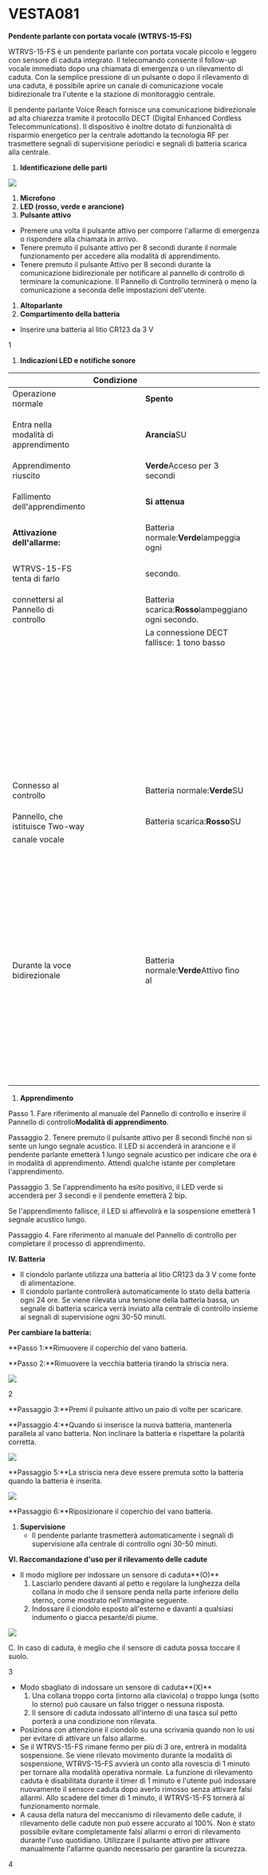 # VESTA081

**Pendente parlante con portata vocale (WTRVS-15-FS)**

WTRVS-15-FS è un pendente parlante con portata vocale piccolo e leggero con sensore di caduta integrato. Il telecomando consente il follow-up vocale immediato dopo una chiamata di emergenza o un rilevamento di caduta. Con la semplice pressione di un pulsante o dopo il rilevamento di una caduta, è possibile aprire un canale di comunicazione vocale bidirezionale tra l'utente e la stazione di monitoraggio centrale.

Il pendente parlante Voice Reach fornisce una comunicazione bidirezionale ad alta chiarezza tramite il protocollo DECT (Digital Enhanced Cordless Telecommunications). Il dispositivo è inoltre dotato di funzionalità di risparmio energetico per la centrale adottando la tecnologia RF per trasmettere segnali di supervisione periodici e segnali di batteria scarica alla centrale.

1.  **Identificazione delle parti**

![](<.gitbook/assets/0 (45).jpeg>)

1.  **Microfono**
2.  **LED (rosso, verde e arancione)**
3.  **Pulsante attivo**

-   Premere una volta il pulsante attivo per comporre l'allarme di emergenza o rispondere alla chiamata in arrivo.
-   Tenere premuto il pulsante attivo per 8 secondi durante il normale funzionamento per accedere alla modalità di apprendimento.
-   Tenere premuto il pulsante Attivo per 8 secondi durante la comunicazione bidirezionale per notificare al pannello di controllo di terminare la comunicazione. Il Pannello di Controllo terminerà o meno la comunicazione a seconda delle impostazioni dell'utente.

1.  **Altoparlante**
2.  **Compartimento della batteria**

-   Inserire una batteria al litio CR123 da 3 V

1

1.  **Indicazioni LED e notifiche sonore**

|                                       | **Condizione** |                                                     |   | **GUIDATO**                                     |            |                                |           |                     |        |   |   |                         |   |   | **Suono**                   |                                   |   |   |   |   |   |   |
| ------------------------------------- | -------------- | --------------------------------------------------- | - | ----------------------------------------------- | ---------- | ------------------------------ | --------- | ------------------- | ------ | - | - | ----------------------- | - | - | --------------------------- | --------------------------------- | - | - | - | - | - | - |
| Operazione normale                    |                | **Spento**                                          |   |                                                 |            |                                |           |                     |        |   |   | N / A                   |   |   |                             |                                   |   |   |   |   |   |   |
|                                       |                |                                                     |   |                                                 |            |                                |           |                     |        |   |   |                         |   |   |                             |                                   |   |   |   |   |   |   |
| Entra nella modalità di apprendimento |                | **Arancia**SU                                       |   |                                                 |            |                                |           | Emette 1 beep lungo |        |   |   |                         |   |   |                             |                                   |   |   |   |   |   |   |
|                                       |                |                                                     |   |                                                 |            |                                |           |                     |        |   |   |                         |   |   |                             |                                   |   |   |   |   |   |   |
| Apprendimento riuscito                |                | **Verde**Acceso per 3 secondi                       |   |                                                 |            | Emette 2 bip                   |           |                     |        |   |   |                         |   |   |                             |                                   |   |   |   |   |   |   |
|                                       |                |                                                     |   |                                                 |            |                                |           |                     |        |   |   |                         |   |   |                             |                                   |   |   |   |   |   |   |
| Fallimento dell'apprendimento         |                | **Si attenua**                                      |   |                                                 |            |                                |           |                     |        |   |   | Emette 1 beep lungo     |   |   |                             |                                   |   |   |   |   |   |   |
|                                       |                |                                                     |   |                                                 |            |                                |           |                     |        |   |   |                         |   |   |                             |                                   |   |   |   |   |   |   |
| **Attivazione dell'allarme:**         |                | Batteria normale:**Verde**lampeggia ogni            |   | Batteria normale: 1 bip                         |            |                                |           |                     |        |   |   |                         |   |   |                             |                                   |   |   |   |   |   |   |
|                                       |                |                                                     |   |                                                 |            |                                |           |                     |        |   |   |                         |   |   |                             |                                   |   |   |   |   |   |   |
| WTRVS-15-FS tenta di farlo            |                | secondo.                                            |   |                                                 |            |                                |           |                     |        |   |   | Batteria scarica: 3 bip |   |   |                             |                                   |   |   |   |   |   |   |
|                                       |                |                                                     |   |                                                 |            |                                |           |                     |        |   |   |                         |   |   |                             |                                   |   |   |   |   |   |   |
| connettersi al Pannello di controllo  |                | Batteria scarica:**Rosso**lampeggiano ogni secondo. |   |                                                 |            |                                |           |                     |        |   |   |                         |   |   |                             |                                   |   |   |   |   |   |   |
|                                       |                | La connessione DECT fallisce: 1 tono basso          |   |                                                 |            |                                |           |                     |        |   |   |                         |   |   |                             |                                   |   |   |   |   |   |   |
|                                       |                |                                                     |   |                                                 |            |                                |           |                     |        |   |   |                         |   |   |                             |                                   |   |   |   |   |   |   |
|                                       |                |                                                     |   | Se il pendente non è in grado di connettersi a  |            | bip.                           |           |                     |        |   |   |                         |   |   |                             |                                   |   |   |   |   |   |   |
|                                       |                |                                                     |   | Pannello di controllo entro 20 secondi, lo farà |            |                                |           |                     |        |   |   |                         |   |   |                             |                                   |   |   |   |   |   |   |
|                                       |                |                                                     |   | timeout e il LED si affievolirà.                |            |                                |           |                     |        |   |   |                         |   |   |                             |                                   |   |   |   |   |   |   |
|                                       |                |                                                     |   |                                                 |            |                                |           |                     |        |   |   |                         |   |   |                             |                                   |   |   |   |   |   |   |
| Connesso al controllo                 |                | Batteria normale:**Verde**SU                        |   |                                                 |            | Batteria normale: 1 bip quando |           |                     |        |   |   |                         |   |   |                             |                                   |   |   |   |   |   |   |
|                                       |                |                                                     |   |                                                 |            |                                |           |                     |        |   |   |                         |   |   |                             |                                   |   |   |   |   |   |   |
| Pannello, che istituisce Two-way      |                | Batteria scarica:**Rosso**SU                        |   |                                                 |            | Voce bidirezionale             | channelis |                     |        |   |   |                         |   |   |                             |                                   |   |   |   |   |   |   |
| canale vocale                         |                |                                                     |   |                                                 | stabilito. |                                |           |                     |        |   |   |                         |   |   |                             |                                   |   |   |   |   |   |   |
|                                       |                |                                                     |   |                                                 |            |                                |           |                     |        |   |   |                         |   |   |                             |                                   |   |   |   |   |   |   |
|                                       |                |                                                     |   |                                                 |            |                                |           |                     |        |   |   |                         |   |   | Batteria scarica: 2         | emette un segnale acustico quando |   |   |   |   |   |   |
|                                       |                |                                                     |   |                                                 |            |                                |           |                     |        |   |   |                         |   |   |                             |                                   |   |   |   |   |   |   |
|                                       |                |                                                     |   |                                                 |            |                                |           |                     |        |   |   |                         |   |   | Canali vocali bidirezionali |                                   |   |   |   |   |   |   |
|                                       |                |                                                     |   |                                                 |            |                                |           |                     |        |   |   |                         |   |   | stabilito.                  |                                   |   |   |   |   |   |   |
|                                       |                |                                                     |   |                                                 |            |                                |           |                     |        |   |   |                         |   |   |                             |                                   |   |   |   |   |   |   |
| Durante la voce bidirezionale         |                | Batteria normale:**Verde**Attivo fino al            |   | N / A                                           |            |                                |           |                     |        |   |   |                         |   |   |                             |                                   |   |   |   |   |   |   |
|                                       |                |                                                     |   |                                                 |            |                                |           |                     |        |   |   |                         |   |   |                             |                                   |   |   |   |   |   |   |
|                                       |                |                                                     |   | la comunicazione è terminata                    |            |                                |           |                     |        |   |   |                         |   |   |                             |                                   |   |   |   |   |   |   |
|                                       |                |                                                     |   | Basso                                           | Batteria:  |                                | **Rosso** | SU                  | Fino a |   |   |                         |   |   |                             |                                   |   |   |   |   |   |   |
|                                       |                |                                                     |   |                                                 |            |                                |           |                     |        |   |   |                         |   |   |                             |                                   |   |   |   |   |   |   |
|                                       |                |                                                     |   | la comunicazione è terminata.                   |            |                                |           |                     |        |   |   |                         |   |   |                             |                                   |   |   |   |   |   |   |
|                                       |                |                                                     |   |                                                 |            |                                |           |                     |        |   |   |                         |   |   |                             |                                   |   |   |   |   |   |   |

1.  **Apprendimento**

Passo 1. Fare riferimento al manuale del Pannello di controllo e inserire il Pannello di controllo**Modalità di apprendimento**.

Passaggio 2. Tenere premuto il pulsante attivo per 8 secondi finché non si sente un lungo segnale acustico. Il LED si accenderà in arancione e il pendente parlante emetterà 1 lungo segnale acustico per indicare che ora è in modalità di apprendimento. Attendi qualche istante per completare l'apprendimento.

Passaggio 3. Se l'apprendimento ha esito positivo, il LED verde si accenderà per 3 secondi e il pendente emetterà 2 bip.

Se l'apprendimento fallisce, il LED si affievolirà e la sospensione emetterà 1 segnale acustico lungo.

Passaggio 4. Fare riferimento al manuale del Pannello di controllo per completare il processo di apprendimento.

**IV. Batteria**

-   Il ciondolo parlante utilizza una batteria al litio CR123 da 3 V come fonte di alimentazione.
-   Il ciondolo parlante controllerà automaticamente lo stato della batteria ogni 24 ore. Se viene rilevata una tensione della batteria bassa, un segnale di batteria scarica verrà inviato alla centrale di controllo insieme ai segnali di supervisione ogni 30-50 minuti.

**Per cambiare la batteria:**

**Passo 1:**Rimuovere il coperchio del vano batteria.

**Passo 2:**Rimuovere la vecchia batteria tirando la striscia nera.

![](<.gitbook/assets/1 (42).png>)

2

**Passaggio 3:**Premi il pulsante attivo un paio di volte per scaricare.

**Passaggio 4:**Quando si inserisce la nuova batteria, mantenerla parallela al vano batteria. Non inclinare la batteria e rispettare la polarità corretta.

![](<.gitbook/assets/2 (50).png>)

**Passaggio 5:**La striscia nera deve essere premuta sotto la batteria quando la batteria è inserita.

![](<.gitbook/assets/3 (48).png>)

**Passaggio 6:**Riposizionare il coperchio del vano batteria.

1.  **Supervisione**
    -   Il pendente parlante trasmetterà automaticamente i segnali di supervisione alla centrale di controllo ogni 30-50 minuti.

**VI. Raccomandazione d'uso per il rilevamento delle cadute**

-   Il modo migliore per indossare un sensore di caduta**(O)**
    1.  Lasciarlo pendere davanti al petto e regolare la lunghezza della collana in modo che il sensore penda nella parte inferiore dello sterno, come mostrato nell'immagine seguente.
    2.  Indossare il ciondolo esposto all'esterno e davanti a qualsiasi indumento o giacca pesante/di piume.

![](<.gitbook/assets/4 (32).jpeg>)

C. In caso di caduta, è meglio che il sensore di caduta possa toccare il suolo.

3

-   Modo sbagliato di indossare un sensore di caduta**(X)**
    1.  Una collana troppo corta (intorno alla clavicola) o troppo lunga (sotto lo sterno) può causare un falso trigger o nessuna risposta.
    2.  Il sensore di caduta indossato all'interno di una tasca sul petto porterà a una condizione non rilevata.
-   Posiziona con attenzione il ciondolo su una scrivania quando non lo usi per evitare di attivare un falso allarme.
-   Se il WTRVS-15-FS rimane fermo per più di 3 ore, entrerà in modalità sospensione. Se viene rilevato movimento durante la modalità di sospensione, WTRVS-15-FS avvierà un conto alla rovescia di 1 minuto per tornare alla modalità operativa normale. La funzione di rilevamento caduta è disabilitata durante il timer di 1 minuto e l'utente può indossare nuovamente il sensore caduta dopo averlo rimosso senza attivare falsi allarmi. Allo scadere del timer di 1 minuto, il WTRVS-15-FS tornerà al funzionamento normale.
-   A causa della natura del meccanismo di rilevamento delle cadute, il rilevamento delle cadute non può essere accurato al 100%. Non è stato possibile evitare completamente falsi allarmi o errori di rilevamento durante l'uso quotidiano. Utilizzare il pulsante attivo per attivare manualmente l'allarme quando necessario per garantire la sicurezza.

4
